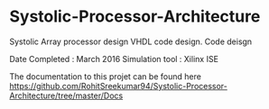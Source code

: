 # Systolic-Processor-Architecture
Systolic Array processor design VHDL code design. 
Code deisgn

Date Completed : March 2016
Simulation tool : Xilinx ISE

The documentation to this projet can be found here
https://github.com/RohitSreekumar94/Systolic-Processor-Architecture/tree/master/Docs
